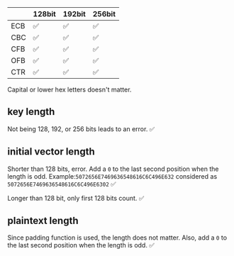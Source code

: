 |      | 128bit  | 192bit | 256bit |
| ---- | ------- | ------ | ------ |
| ECB  |   ✅    |   ✅   |   ✅  |
| CBC  |   ✅    |   ✅   |   ✅  |
| CFB  |   ✅    |   ✅   |   ✅  |
| OFB  |   ✅    |   ✅   |   ✅  |
| CTR  |   ✅    |   ✅   |   ✅  |

Capital or lower hex letters doesn't matter.

## key length
Not being 128, 192, or 256 bits leads to an error. ✅

## initial vector length
Shorter than 128 bits, error. Add a `0` to the last second position when the
length is odd. Example:`5072656E7469636548616C6C496E632` considered as `5072656E7469636548616C6C496E6302` ✅

Longer than 128 bit, only first 128 bits count. ✅

## plaintext length
Since padding function is used, the length does not matter. Also, add a `0` to the last second position when the 
length is odd. ✅